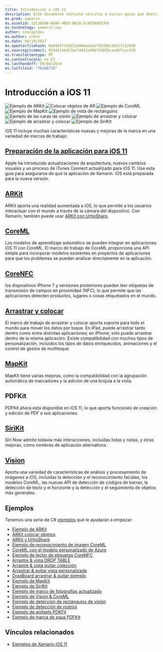 ```yaml
---
title: Introducción a iOS 11
description: Este documento contiene vínculos a varias guías que describen las características de iOS 11, como ARKit, CoreML, MapKit, PDFKit, SiriKit, Vision Framework y mucho más.
ms.prod: xamarin
ms.assetid: 22C38EA6-6DA9-4B92-B41B-814E589033F6
ms.technology: xamarin-ios
author: conceptdev
ms.author: crdun
ms.date: 09/19/2017
ms.openlocfilehash: 0a8963f7c6552e046aee2e75b10bcdb51fc22950
ms.sourcegitcommit: 933de144d1fbe7d412e49b743839cae4bfcac439
ms.translationtype: MT
ms.contentlocale: es-ES
ms.lasthandoff: 09/04/2019
ms.locfileid: "70286776"
---
```

# <a name="introduction-to-ios-11"></a>Introducción a iOS 11

![Ejemplo de ARKit](images/arkit.png) ![Colocar objetos de AR](images/arkit2.png) ![Ejemplo de CoreML](images/coreml.png) ![Ejemplo de MapKit](images/mapkit.png) ![Ejemplo de vista de rectángulos](images/vision1.png) ![Ejemplo de las caras de visión](images/vision2.png) ![Ejemplo de arrastrar y colocar](images/drag-drop.png) ![Ejemplo de arrastrar y colocar](images/drag-drop2.png) ![Ejemplo de SiriKit](images/sirikit.png)

iOS 11 incluye muchas características nuevas y mejoras de la marca en una variedad de marcos de trabajo:

## <a name="preparing-your-app-for-ios-11updating-your-appindexmd"></a>[Preparación de la aplicación para iOS 11](updating-your-app/index.md)

Apple ha introducido actualizaciones de arquitectura, nuevos cambios visuales y un proceso de iTunes Connect actualizado para iOS 11. Use esta guía para asegurarse de que la aplicación de Xamarin. iOS está preparada para la nueva versión.

## <a name="arkitarkitindexmd"></a>[ARKit](arkit/index.md)

ARKit aporta una realidad aumentada a iOS, lo que permite a los usuarios interactuar con el mundo a través de la cámara del dispositivo.
Con Xamarin, también puede usar [ARKit con UrhoSharp](arkit/urhosharp.md).

## <a name="coremlcoremlmd"></a>[CoreML](coreml.md)

Los modelos de aprendizaje automático se pueden integrar en aplicaciones iOS 11 con CoreML. El marco de trabajo de CoreML proporciona una API simple para incorporar modelos existentes en proyectos de aplicaciones para que los problemas se puedan analizar directamente en la aplicación.

## <a name="corenfccorenfcmd"></a>[CoreNFC](corenfc.md)

los dispositivos iPhone 7 y versiones posteriores pueden leer etiquetas de transmisión de campos en proximidad (NFC), lo que permite que las aplicaciones detecten productos, lugares o cosas etiquetados en el mundo.

## <a name="drag-and-dropdrag-and-dropmd"></a>[Arrastrar y colocar](drag-and-drop.md)

El marco de trabajo de arrastrar y colocar aporta soporte para todo el mundo para mover los datos por toque. En iPad, puede arrastrar tanto dentro como entre distintas aplicaciones; en iPhone, solo puede arrastrar dentro de la misma aplicación. Existe compatibilidad con muchos tipos de personalización, incluidos los tipos de datos enriquecidos, animaciones y el control de gestos de multitoque.

## <a name="mapkitmapkitmd"></a>[MapKit](mapkit.md)

MapKit tiene varias mejoras, como la compatibilidad con la agrupación automática de marcadores y la adición de una brújula a la vista.

## <a name="pdfkit"></a>PDFKit

PDFKit ahora está disponible en iOS 11, lo que aporta funciones de creación y edición de PDF a sus aplicaciones.

## <a name="sirikitsirikitmd"></a>[SiriKit](sirikit.md)

Siri Now admite todavía más interacciones, incluidas listas y notas, y otras mejoras, como nombres de aplicación alternativos.

## <a name="visionvisionmd"></a>[Vision](vision.md)

Aporta una variedad de características de análisis y procesamiento de imágenes a iOS, incluidas la detección y el reconocimiento faciales, los modelos CoreML, las nuevas API de detección de códigos de barras, la detección de texto y el horizonte y la detección y el seguimiento de objetos más generales.

## <a name="samples"></a>Ejemplos

Tenemos una serie de C# [ejemplos](https://docs.microsoft.com/samples/browse/?products=xamarin&term=Xamarin.iOS+iOS11) que le ayudarán a empezar:

- [Ejemplo de ARKit](https://docs.microsoft.com/samples/xamarin/ios-samples/ios11-arkitsample)
- [ARKit colocar objetos](https://docs.microsoft.com/samples/xamarin/ios-samples/ios11-arkitplacingobjects)
- [ARKit y UrhoSharp](arkit/urhosharp.md)
- [Ejemplo de reconocimiento de imagen CoreML](https://docs.microsoft.com/samples/xamarin/ios-samples/ios11-coremlimagerecognition)
- [CoreML con el modelo personalizado de Azure](https://docs.microsoft.com/samples/xamarin/ios-samples/ios11-coremlazuremodel)
- [Ejemplo de lector de etiquetas CoreNFC](https://docs.microsoft.com/samples/xamarin/ios-samples/ios11-nfctagreader)
- [Arrastre & vista DROP TABLE](https://docs.microsoft.com/samples/xamarin/ios-samples/ios11-draganddroptableview)
- [Arrastre & vista quitar colección](https://docs.microsoft.com/samples/xamarin/ios-samples/ios11-draganddropcollectionview)
- [Arrastrar & quitar vista personalizada](https://docs.microsoft.com/samples/xamarin/ios-samples/ios11-draganddropcustomview)
- [DragBoard arrastrar & quitar ejemplo](https://docs.microsoft.com/samples/xamarin/ios-samples/ios11-draganddropdragboard)
- [Ejemplo de MapKit](https://docs.microsoft.com/samples/xamarin/ios-samples/ios11-mapkitsample)
- [Ejemplo de SiriKit](https://docs.microsoft.com/samples/xamarin/ios-samples/ios11-sirikitsample)
- [Ejemplo de marco de fotografías actualizado](https://docs.microsoft.com/samples/xamarin/ios-samples/ios11-samplephotoapp)
- [Ejemplo de Vision & CoreML](https://docs.microsoft.com/samples/xamarin/ios-samples/ios11-coremlvision)
- [Ejemplo de detección de rectángulos de visión](https://docs.microsoft.com/samples/xamarin/ios-samples/ios11-visionrectangles/)
- [Ejemplo de detección de rostros](https://docs.microsoft.com/samples/xamarin/ios-samples/ios11-visionfaces)
- [Ejemplo de widgets PDKFit](https://docs.microsoft.com/samples/xamarin/ios-samples/ios11-pdfannotationwidgetsadvanced)
- [Ejemplo de marca de agua PDFKit](https://docs.microsoft.com/samples/xamarin/ios-samples/ios11-pdfdocumentwatermark)

## <a name="related-links"></a>Vínculos relacionados

- [Ejemplos de Xamarin iOS 11](https://docs.microsoft.com/samples/browse/?products=xamarin&term=Xamarin.iOS+iOS11)
